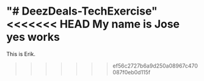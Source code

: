 "# DeezDeals-TechExercise" 
<<<<<<< HEAD
My name is Jose yes works
=======

This is Erik.
>>>>>>> ef56c2727b6a9d250a08967c470087f0eb0d115f
